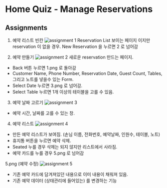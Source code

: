 # Home Quiz - Manage Reservations

## Assignments

1. 예약 리스트 빈칸
![assignment 1](./assignmetns/1.png)
Reservation List 보이는 페이지 이지만 reservation 이 없을 경우.
New Reservation 을 누르면 2 로 넘어감

2. 예약 만들기
![assignment 2](./assignmetns/2.png)
새로운 reservation 만드는 페이지.
  - Back 버튼 누르면 1.png 로 돌아감
  - Customer Name, Phone Number, Reservation Date, Guest Count, Tables, 그리고 노트를 넣을수 있는 Form.
  - Select Date 누르면 3.png 로 넘어감.
  - Select Table 누르면 1개 이상의 테이블을 고를 수 있음.

3. 예약 날짜 고르기
![assignment 3](./assignmetns/3.png)
  - 예약 시간, 날짜를 고를 수 있는 창.

4. 예약 리스트
![assignment 4](./assignmetns/4.png)
  - 만든 예약 리스트가 보여짐. (손님 이름, 전화번호, 예약날짜, 인원수, 테이블, 노트)
  - 휴지통 버튼을 누르면 예약 삭제.
  - Seated 누를 경우 삭제는 되지 않지만 리스트에서 사라짐.
  - 예약 카드를 누를 경우 5.png 로 넘어감

5.png (예약 수정)
![assignment 5](./assignmetns/5.png)
  - 기존 예약 카드에 담겨져있던 내용으로 이미 내용이 채워져 있음.
  - 기존 예약 데이터 (상태관리에 들어있는) 를 변경하는 기능